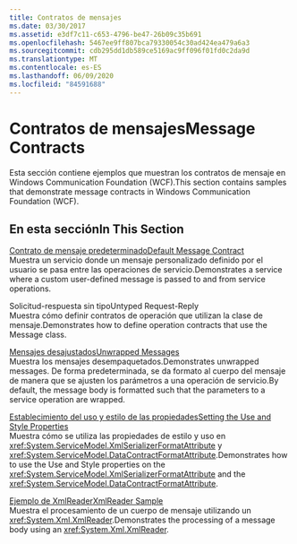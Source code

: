 ```yaml
---
title: Contratos de mensajes
ms.date: 03/30/2017
ms.assetid: e3df7c11-c653-4796-be47-26b09c35b691
ms.openlocfilehash: 5467ee9ff807bca79330054c30ad424ea479a6a3
ms.sourcegitcommit: cdb295dd1db589ce5169ac9ff096f01fd0c2da9d
ms.translationtype: MT
ms.contentlocale: es-ES
ms.lasthandoff: 06/09/2020
ms.locfileid: "84591688"
---
```

# <a name="message-contracts"></a><span data-ttu-id="ad791-102">Contratos de mensajes</span><span class="sxs-lookup"><span data-stu-id="ad791-102">Message Contracts</span></span>
<span data-ttu-id="ad791-103">Esta sección contiene ejemplos que muestran los contratos de mensaje en Windows Communication Foundation (WCF).</span><span class="sxs-lookup"><span data-stu-id="ad791-103">This section contains samples that demonstrate message contracts in Windows Communication Foundation (WCF).</span></span>  
  
## <a name="in-this-section"></a><span data-ttu-id="ad791-104">En esta sección</span><span class="sxs-lookup"><span data-stu-id="ad791-104">In This Section</span></span>  
 [<span data-ttu-id="ad791-105">Contrato de mensaje predeterminado</span><span class="sxs-lookup"><span data-stu-id="ad791-105">Default Message Contract</span></span>](default-message-contract.md)  
 <span data-ttu-id="ad791-106">Muestra un servicio donde un mensaje personalizado definido por el usuario se pasa entre las operaciones de servicio.</span><span class="sxs-lookup"><span data-stu-id="ad791-106">Demonstrates a service where a custom user-defined message is passed to and from service operations.</span></span>  
  
 <span data-ttu-id="ad791-107">Solicitud-respuesta sin tipo</span><span class="sxs-lookup"><span data-stu-id="ad791-107">Untyped Request-Reply</span></span>  
 <span data-ttu-id="ad791-108">Muestra cómo definir contratos de operación que utilizan la clase de mensaje.</span><span class="sxs-lookup"><span data-stu-id="ad791-108">Demonstrates how to define operation contracts that use the Message class.</span></span>  
  
 [<span data-ttu-id="ad791-109">Mensajes desajustados</span><span class="sxs-lookup"><span data-stu-id="ad791-109">Unwrapped Messages</span></span>](unwrapped-messages.md)  
 <span data-ttu-id="ad791-110">Muestra los mensajes desempaquetados.</span><span class="sxs-lookup"><span data-stu-id="ad791-110">Demonstrates unwrapped messages.</span></span> <span data-ttu-id="ad791-111">De forma predeterminada, se da formato al cuerpo del mensaje de manera que se ajusten los parámetros a una operación de servicio.</span><span class="sxs-lookup"><span data-stu-id="ad791-111">By default, the message body is formatted such that the parameters to a service operation are wrapped.</span></span>  
  
 [<span data-ttu-id="ad791-112">Establecimiento del uso y estilo de las propiedades</span><span class="sxs-lookup"><span data-stu-id="ad791-112">Setting the Use and Style Properties</span></span>](setting-the-use-and-style-properties.md)  
 <span data-ttu-id="ad791-113">Muestra cómo se utiliza las propiedades de estilo y uso en <xref:System.ServiceModel.XmlSerializerFormatAttribute> y <xref:System.ServiceModel.DataContractFormatAttribute>.</span><span class="sxs-lookup"><span data-stu-id="ad791-113">Demonstrates how to use the Use and Style properties on the <xref:System.ServiceModel.XmlSerializerFormatAttribute> and the <xref:System.ServiceModel.DataContractFormatAttribute>.</span></span>  
  
 [<span data-ttu-id="ad791-114">Ejemplo de XmlReader</span><span class="sxs-lookup"><span data-stu-id="ad791-114">XmlReader Sample</span></span>](xmlreader-sample.md)  
 <span data-ttu-id="ad791-115">Muestra el procesamiento de un cuerpo de mensaje utilizando un <xref:System.Xml.XmlReader>.</span><span class="sxs-lookup"><span data-stu-id="ad791-115">Demonstrates the processing of a message body using an <xref:System.Xml.XmlReader>.</span></span>
